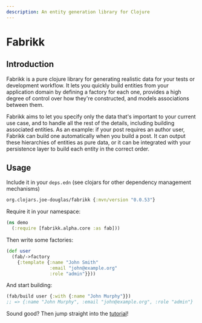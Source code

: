 ```yaml
---
description: An entity generation library for Clojure
---
```


# Fabrikk

## Introduction

Fabrikk is a pure clojure library for generating realistic data for your tests or development workflow. It lets you quickly build entities from your application domain by defining a factory for each one, provides a high degree of control over how they're constructed, and models associations between them.

Fabrikk aims to let you specify only the data that's important to your current use case, and to handle all the rest of the details, including building associated entities. As an example: if your post requires an author user, Fabrikk can build one automatically when you build a post. It can output these hierarchies of entities as pure data, or it can be integrated with your persistence layer to build each entity in the correct order.

## Usage

Include it in your `deps.edn` (see clojars for other dependency management mechanisms)

```clojure
org.clojars.joe-douglas/fabrikk {:mvn/version "0.0.53"}
```

Require it in your namespace:

```clojure
(ns demo
  (:require [fabrikk.alpha.core :as fab]))
```

Then write some factories:

```clojure
(def user
  (fab/->factory
    {:template {:name "John Smith"
                :email "john@example.org"
                :role "admin"}}))
```

And start building:

```clojure
(fab/build user {:with {:name "John Murphy"}})
;; => {:name "John Murphy", :email "john@example.org", :role "admin"}
```

Sound good? Then jump straight into the [tutorial](https://deadeyejoe.gitbook.io/fabrikk/tutorial/factories-and-building)!
